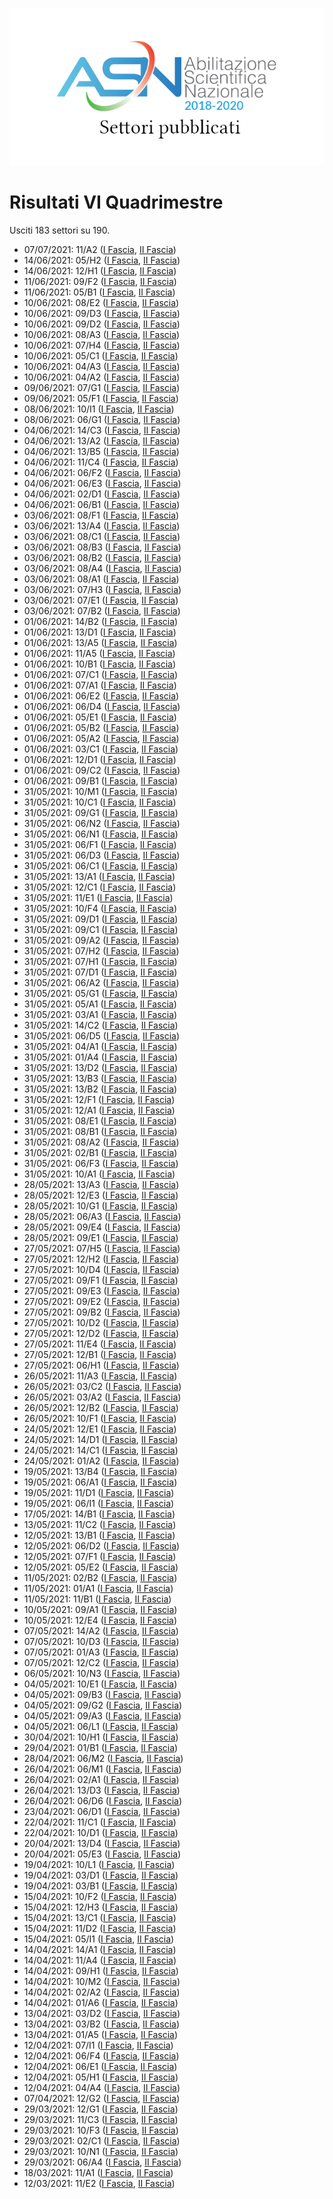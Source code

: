 ![logo](img/logo.png)

# Risultati VI Quadrimestre

Usciti 183 settori su 190.

- 07/07/2021: 11/A2 ([I Fascia](https://asn18.cineca.it/pubblico/miur/esito/11%252FA2/1/6), [II Fascia](https://asn18.cineca.it/pubblico/miur/esito/11%252FA2/2/6))
- 14/06/2021: 05/H2 ([I Fascia](https://asn18.cineca.it/pubblico/miur/esito/05%252FH2/1/6), [II Fascia](https://asn18.cineca.it/pubblico/miur/esito/05%252FH2/2/6))
- 14/06/2021: 12/H1 ([I Fascia](https://asn18.cineca.it/pubblico/miur/esito/12%252FH1/1/6), [II Fascia](https://asn18.cineca.it/pubblico/miur/esito/12%252FH1/2/6))
- 11/06/2021: 09/F2 ([I Fascia](https://asn18.cineca.it/pubblico/miur/esito/09%252FF2/1/6), [II Fascia](https://asn18.cineca.it/pubblico/miur/esito/09%252FF2/2/6))
- 11/06/2021: 05/B1 ([I Fascia](https://asn18.cineca.it/pubblico/miur/esito/05%252FB1/1/6), [II Fascia](https://asn18.cineca.it/pubblico/miur/esito/05%252FB1/2/6))
- 10/06/2021: 08/E2 ([I Fascia](https://asn18.cineca.it/pubblico/miur/esito/08%252FE2/1/6), [II Fascia](https://asn18.cineca.it/pubblico/miur/esito/08%252FE2/2/6))
- 10/06/2021: 09/D3 ([I Fascia](https://asn18.cineca.it/pubblico/miur/esito/09%252FD3/1/6), [II Fascia](https://asn18.cineca.it/pubblico/miur/esito/09%252FD3/2/6))
- 10/06/2021: 09/D2 ([I Fascia](https://asn18.cineca.it/pubblico/miur/esito/09%252FD2/1/6), [II Fascia](https://asn18.cineca.it/pubblico/miur/esito/09%252FD2/2/6))
- 10/06/2021: 08/A3 ([I Fascia](https://asn18.cineca.it/pubblico/miur/esito/08%252FA3/1/6), [II Fascia](https://asn18.cineca.it/pubblico/miur/esito/08%252FA3/2/6))
- 10/06/2021: 07/H4 ([I Fascia](https://asn18.cineca.it/pubblico/miur/esito/07%252FH4/1/6), [II Fascia](https://asn18.cineca.it/pubblico/miur/esito/07%252FH4/2/6))
- 10/06/2021: 05/C1 ([I Fascia](https://asn18.cineca.it/pubblico/miur/esito/05%252FC1/1/6), [II Fascia](https://asn18.cineca.it/pubblico/miur/esito/05%252FC1/2/6))
- 10/06/2021: 04/A3 ([I Fascia](https://asn18.cineca.it/pubblico/miur/esito/04%252FA3/1/6), [II Fascia](https://asn18.cineca.it/pubblico/miur/esito/04%252FA3/2/6))
- 10/06/2021: 04/A2 ([I Fascia](https://asn18.cineca.it/pubblico/miur/esito/04%252FA2/1/6), [II Fascia](https://asn18.cineca.it/pubblico/miur/esito/04%252FA2/2/6))
- 09/06/2021: 07/G1 ([I Fascia](https://asn18.cineca.it/pubblico/miur/esito/07%252FG1/1/6), [II Fascia](https://asn18.cineca.it/pubblico/miur/esito/07%252FG1/2/6))
- 09/06/2021: 05/F1 ([I Fascia](https://asn18.cineca.it/pubblico/miur/esito/05%252FF1/1/6), [II Fascia](https://asn18.cineca.it/pubblico/miur/esito/05%252FF1/2/6))
- 08/06/2021: 10/I1 ([I Fascia](https://asn18.cineca.it/pubblico/miur/esito/10%252FI1/1/6), [II Fascia](https://asn18.cineca.it/pubblico/miur/esito/10%252FI1/2/6))
- 08/06/2021: 06/G1 ([I Fascia](https://asn18.cineca.it/pubblico/miur/esito/06%252FG1/1/6), [II Fascia](https://asn18.cineca.it/pubblico/miur/esito/06%252FG1/2/6))
- 04/06/2021: 14/C3 ([I Fascia](https://asn18.cineca.it/pubblico/miur/esito/14%252FC3/1/6), [II Fascia](https://asn18.cineca.it/pubblico/miur/esito/14%252FC3/2/6))
- 04/06/2021: 13/A2 ([I Fascia](https://asn18.cineca.it/pubblico/miur/esito/13%252FA2/1/6), [II Fascia](https://asn18.cineca.it/pubblico/miur/esito/13%252FA2/2/6))
- 04/06/2021: 13/B5 ([I Fascia](https://asn18.cineca.it/pubblico/miur/esito/13%252FB5/1/6), [II Fascia](https://asn18.cineca.it/pubblico/miur/esito/13%252FB5/2/6))
- 04/06/2021: 11/C4 ([I Fascia](https://asn18.cineca.it/pubblico/miur/esito/11%252FC4/1/6), [II Fascia](https://asn18.cineca.it/pubblico/miur/esito/11%252FC4/2/6))
- 04/06/2021: 06/F2 ([I Fascia](https://asn18.cineca.it/pubblico/miur/esito/06%252FF2/1/6), [II Fascia](https://asn18.cineca.it/pubblico/miur/esito/06%252FF2/2/6))
- 04/06/2021: 06/E3 ([I Fascia](https://asn18.cineca.it/pubblico/miur/esito/06%252FE3/1/6), [II Fascia](https://asn18.cineca.it/pubblico/miur/esito/06%252FE3/2/6))
- 04/06/2021: 02/D1 ([I Fascia](https://asn18.cineca.it/pubblico/miur/esito/02%252FD1/1/6), [II Fascia](https://asn18.cineca.it/pubblico/miur/esito/02%252FD1/2/6))
- 04/06/2021: 06/B1 ([I Fascia](https://asn18.cineca.it/pubblico/miur/esito/06%252FB1/1/6), [II Fascia](https://asn18.cineca.it/pubblico/miur/esito/06%252FB1/2/6))
- 03/06/2021: 08/F1 ([I Fascia](https://asn18.cineca.it/pubblico/miur/esito/08%252FF1/1/6), [II Fascia](https://asn18.cineca.it/pubblico/miur/esito/08%252FF1/2/6))
- 03/06/2021: 13/A4 ([I Fascia](https://asn18.cineca.it/pubblico/miur/esito/13%252FA4/1/6), [II Fascia](https://asn18.cineca.it/pubblico/miur/esito/13%252FA4/2/6))
- 03/06/2021: 08/C1 ([I Fascia](https://asn18.cineca.it/pubblico/miur/esito/08%252FC1/1/6), [II Fascia](https://asn18.cineca.it/pubblico/miur/esito/08%252FC1/2/6))
- 03/06/2021: 08/B3 ([I Fascia](https://asn18.cineca.it/pubblico/miur/esito/08%252FB3/1/6), [II Fascia](https://asn18.cineca.it/pubblico/miur/esito/08%252FB3/2/6))
- 03/06/2021: 08/B2 ([I Fascia](https://asn18.cineca.it/pubblico/miur/esito/08%252FB2/1/6), [II Fascia](https://asn18.cineca.it/pubblico/miur/esito/08%252FB2/2/6))
- 03/06/2021: 08/A4 ([I Fascia](https://asn18.cineca.it/pubblico/miur/esito/08%252FA4/1/6), [II Fascia](https://asn18.cineca.it/pubblico/miur/esito/08%252FA4/2/6))
- 03/06/2021: 08/A1 ([I Fascia](https://asn18.cineca.it/pubblico/miur/esito/08%252FA1/1/6), [II Fascia](https://asn18.cineca.it/pubblico/miur/esito/08%252FA1/2/6))
- 03/06/2021: 07/H3 ([I Fascia](https://asn18.cineca.it/pubblico/miur/esito/07%252FH3/1/6), [II Fascia](https://asn18.cineca.it/pubblico/miur/esito/07%252FH3/2/6))
- 03/06/2021: 07/E1 ([I Fascia](https://asn18.cineca.it/pubblico/miur/esito/07%252FE1/1/6), [II Fascia](https://asn18.cineca.it/pubblico/miur/esito/07%252FE1/2/6))
- 03/06/2021: 07/B2 ([I Fascia](https://asn18.cineca.it/pubblico/miur/esito/07%252FB2/1/6), [II Fascia](https://asn18.cineca.it/pubblico/miur/esito/07%252FB2/2/6))
- 01/06/2021: 14/B2 ([I Fascia](https://asn18.cineca.it/pubblico/miur/esito/14%252FB2/1/6), [II Fascia](https://asn18.cineca.it/pubblico/miur/esito/14%252FB2/2/6))
- 01/06/2021: 13/D1 ([I Fascia](https://asn18.cineca.it/pubblico/miur/esito/13%252FD1/1/6), [II Fascia](https://asn18.cineca.it/pubblico/miur/esito/13%252FD1/2/6))
- 01/06/2021: 13/A5 ([I Fascia](https://asn18.cineca.it/pubblico/miur/esito/13%252FA5/1/6), [II Fascia](https://asn18.cineca.it/pubblico/miur/esito/13%252FA5/2/6))
- 01/06/2021: 11/A5 ([I Fascia](https://asn18.cineca.it/pubblico/miur/esito/11%252FA5/1/6), [II Fascia](https://asn18.cineca.it/pubblico/miur/esito/11%252FA5/2/6))
- 01/06/2021: 10/B1 ([I Fascia](https://asn18.cineca.it/pubblico/miur/esito/10%252FB1/1/6), [II Fascia](https://asn18.cineca.it/pubblico/miur/esito/10%252FB1/2/6))
- 01/06/2021: 07/C1 ([I Fascia](https://asn18.cineca.it/pubblico/miur/esito/07%252FC1/1/6), [II Fascia](https://asn18.cineca.it/pubblico/miur/esito/07%252FC1/2/6))
- 01/06/2021: 07/A1 ([I Fascia](https://asn18.cineca.it/pubblico/miur/esito/07%252FA1/1/6), [II Fascia](https://asn18.cineca.it/pubblico/miur/esito/07%252FA1/2/6))
- 01/06/2021: 06/E2 ([I Fascia](https://asn18.cineca.it/pubblico/miur/esito/06%252FE2/1/6), [II Fascia](https://asn18.cineca.it/pubblico/miur/esito/06%252FE2/2/6))
- 01/06/2021: 06/D4 ([I Fascia](https://asn18.cineca.it/pubblico/miur/esito/06%252FD4/1/6), [II Fascia](https://asn18.cineca.it/pubblico/miur/esito/06%252FD4/2/6))
- 01/06/2021: 05/E1 ([I Fascia](https://asn18.cineca.it/pubblico/miur/esito/05%252FE1/1/6), [II Fascia](https://asn18.cineca.it/pubblico/miur/esito/05%252FE1/2/6))
- 01/06/2021: 05/B2 ([I Fascia](https://asn18.cineca.it/pubblico/miur/esito/05%252FB2/1/6), [II Fascia](https://asn18.cineca.it/pubblico/miur/esito/05%252FB2/2/6))
- 01/06/2021: 05/A2 ([I Fascia](https://asn18.cineca.it/pubblico/miur/esito/05%252FA2/1/6), [II Fascia](https://asn18.cineca.it/pubblico/miur/esito/05%252FA2/2/6))
- 01/06/2021: 03/C1 ([I Fascia](https://asn18.cineca.it/pubblico/miur/esito/03%252FC1/1/6), [II Fascia](https://asn18.cineca.it/pubblico/miur/esito/03%252FC1/2/6))
- 01/06/2021: 12/D1 ([I Fascia](https://asn18.cineca.it/pubblico/miur/esito/12%252FD1/1/6), [II Fascia](https://asn18.cineca.it/pubblico/miur/esito/12%252FD1/2/6))
- 01/06/2021: 09/C2 ([I Fascia](https://asn18.cineca.it/pubblico/miur/esito/09%252FC2/1/6), [II Fascia](https://asn18.cineca.it/pubblico/miur/esito/09%252FC2/2/6))
- 01/06/2021: 09/B1 ([I Fascia](https://asn18.cineca.it/pubblico/miur/esito/09%252FB1/1/6), [II Fascia](https://asn18.cineca.it/pubblico/miur/esito/09%252FB1/2/6))
- 31/05/2021: 10/M1 ([I Fascia](https://asn18.cineca.it/pubblico/miur/esito/10%252FM1/1/6), [II Fascia](https://asn18.cineca.it/pubblico/miur/esito/10%252FM1/2/6))
- 31/05/2021: 10/C1 ([I Fascia](https://asn18.cineca.it/pubblico/miur/esito/10%252FC1/1/6), [II Fascia](https://asn18.cineca.it/pubblico/miur/esito/10%252FC1/2/6))
- 31/05/2021: 09/G1 ([I Fascia](https://asn18.cineca.it/pubblico/miur/esito/09%252FG1/1/6), [II Fascia](https://asn18.cineca.it/pubblico/miur/esito/09%252FG1/2/6))
- 31/05/2021: 06/N2 ([I Fascia](https://asn18.cineca.it/pubblico/miur/esito/06%252FN2/1/6), [II Fascia](https://asn18.cineca.it/pubblico/miur/esito/06%252FN2/2/6))
- 31/05/2021: 06/N1 ([I Fascia](https://asn18.cineca.it/pubblico/miur/esito/06%252FN1/1/6), [II Fascia](https://asn18.cineca.it/pubblico/miur/esito/06%252FN1/2/6))
- 31/05/2021: 06/F1 ([I Fascia](https://asn18.cineca.it/pubblico/miur/esito/06%252FF1/1/6), [II Fascia](https://asn18.cineca.it/pubblico/miur/esito/06%252FF1/2/6))
- 31/05/2021: 06/D3 ([I Fascia](https://asn18.cineca.it/pubblico/miur/esito/06%252FD3/1/6), [II Fascia](https://asn18.cineca.it/pubblico/miur/esito/06%252FD3/2/6))
- 31/05/2021: 06/C1 ([I Fascia](https://asn18.cineca.it/pubblico/miur/esito/06%252FC1/1/6), [II Fascia](https://asn18.cineca.it/pubblico/miur/esito/06%252FC1/2/6))
- 31/05/2021: 13/A1 ([I Fascia](https://asn18.cineca.it/pubblico/miur/esito/13%252FA1/1/6), [II Fascia](https://asn18.cineca.it/pubblico/miur/esito/13%252FA1/2/6))
- 31/05/2021: 12/C1 ([I Fascia](https://asn18.cineca.it/pubblico/miur/esito/12%252FC1/1/6), [II Fascia](https://asn18.cineca.it/pubblico/miur/esito/12%252FC1/2/6))
- 31/05/2021: 11/E1 ([I Fascia](https://asn18.cineca.it/pubblico/miur/esito/11%252FE1/1/6), [II Fascia](https://asn18.cineca.it/pubblico/miur/esito/11%252FE1/2/6))
- 31/05/2021: 10/F4 ([I Fascia](https://asn18.cineca.it/pubblico/miur/esito/10%252FF4/1/6), [II Fascia](https://asn18.cineca.it/pubblico/miur/esito/10%252FF4/2/6))
- 31/05/2021: 09/D1 ([I Fascia](https://asn18.cineca.it/pubblico/miur/esito/09%252FD1/1/6), [II Fascia](https://asn18.cineca.it/pubblico/miur/esito/09%252FD1/2/6))
- 31/05/2021: 09/C1 ([I Fascia](https://asn18.cineca.it/pubblico/miur/esito/09%252FC1/1/6), [II Fascia](https://asn18.cineca.it/pubblico/miur/esito/09%252FC1/2/6))
- 31/05/2021: 09/A2 ([I Fascia](https://asn18.cineca.it/pubblico/miur/esito/09%252FA2/1/6), [II Fascia](https://asn18.cineca.it/pubblico/miur/esito/09%252FA2/2/6))
- 31/05/2021: 07/H2 ([I Fascia](https://asn18.cineca.it/pubblico/miur/esito/07%252FH2/1/6), [II Fascia](https://asn18.cineca.it/pubblico/miur/esito/07%252FH2/2/6))
- 31/05/2021: 07/H1 ([I Fascia](https://asn18.cineca.it/pubblico/miur/esito/07%252FH1/1/6), [II Fascia](https://asn18.cineca.it/pubblico/miur/esito/07%252FH1/2/6))
- 31/05/2021: 07/D1 ([I Fascia](https://asn18.cineca.it/pubblico/miur/esito/07%252FD1/1/6), [II Fascia](https://asn18.cineca.it/pubblico/miur/esito/07%252FD1/2/6))
- 31/05/2021: 06/A2 ([I Fascia](https://asn18.cineca.it/pubblico/miur/esito/06%252FA2/1/6), [II Fascia](https://asn18.cineca.it/pubblico/miur/esito/06%252FA2/2/6))
- 31/05/2021: 05/G1 ([I Fascia](https://asn18.cineca.it/pubblico/miur/esito/05%252FG1/1/6), [II Fascia](https://asn18.cineca.it/pubblico/miur/esito/05%252FG1/2/6))
- 31/05/2021: 05/A1 ([I Fascia](https://asn18.cineca.it/pubblico/miur/esito/05%252FA1/1/6), [II Fascia](https://asn18.cineca.it/pubblico/miur/esito/05%252FA1/2/6))
- 31/05/2021: 03/A1 ([I Fascia](https://asn18.cineca.it/pubblico/miur/esito/03%252FA1/1/6), [II Fascia](https://asn18.cineca.it/pubblico/miur/esito/03%252FA1/2/6))
- 31/05/2021: 14/C2 ([I Fascia](https://asn18.cineca.it/pubblico/miur/esito/14%252FC2/1/6), [II Fascia](https://asn18.cineca.it/pubblico/miur/esito/14%252FC2/2/6))
- 31/05/2021: 06/D5 ([I Fascia](https://asn18.cineca.it/pubblico/miur/esito/06%252FD5/1/6), [II Fascia](https://asn18.cineca.it/pubblico/miur/esito/06%252FD5/2/6))
- 31/05/2021: 04/A1 ([I Fascia](https://asn18.cineca.it/pubblico/miur/esito/04%252FA1/1/6), [II Fascia](https://asn18.cineca.it/pubblico/miur/esito/04%252FA1/2/6))
- 31/05/2021: 01/A4 ([I Fascia](https://asn18.cineca.it/pubblico/miur/esito/01%252FA4/1/6), [II Fascia](https://asn18.cineca.it/pubblico/miur/esito/01%252FA4/2/6))
- 31/05/2021: 13/D2 ([I Fascia](https://asn18.cineca.it/pubblico/miur/esito/13%252FD2/1/6), [II Fascia](https://asn18.cineca.it/pubblico/miur/esito/13%252FD2/2/6))
- 31/05/2021: 13/B3 ([I Fascia](https://asn18.cineca.it/pubblico/miur/esito/13%252FB3/1/6), [II Fascia](https://asn18.cineca.it/pubblico/miur/esito/13%252FB3/2/6))
- 31/05/2021: 13/B2 ([I Fascia](https://asn18.cineca.it/pubblico/miur/esito/13%252FB2/1/6), [II Fascia](https://asn18.cineca.it/pubblico/miur/esito/13%252FB2/2/6))
- 31/05/2021: 12/F1 ([I Fascia](https://asn18.cineca.it/pubblico/miur/esito/12%252FF1/1/6), [II Fascia](https://asn18.cineca.it/pubblico/miur/esito/12%252FF1/2/6))
- 31/05/2021: 12/A1 ([I Fascia](https://asn18.cineca.it/pubblico/miur/esito/12%252FA1/1/6), [II Fascia](https://asn18.cineca.it/pubblico/miur/esito/12%252FA1/2/6))
- 31/05/2021: 08/E1 ([I Fascia](https://asn18.cineca.it/pubblico/miur/esito/08%252FE1/1/6), [II Fascia](https://asn18.cineca.it/pubblico/miur/esito/08%252FE1/2/6))
- 31/05/2021: 08/B1 ([I Fascia](https://asn18.cineca.it/pubblico/miur/esito/08%252FB1/1/6), [II Fascia](https://asn18.cineca.it/pubblico/miur/esito/08%252FB1/2/6))
- 31/05/2021: 08/A2 ([I Fascia](https://asn18.cineca.it/pubblico/miur/esito/08%252FA2/1/6), [II Fascia](https://asn18.cineca.it/pubblico/miur/esito/08%252FA2/2/6))
- 31/05/2021: 02/B1 ([I Fascia](https://asn18.cineca.it/pubblico/miur/esito/02%252FB1/1/6), [II Fascia](https://asn18.cineca.it/pubblico/miur/esito/02%252FB1/2/6))
- 31/05/2021: 06/F3 ([I Fascia](https://asn18.cineca.it/pubblico/miur/esito/06%252FF3/1/6), [II Fascia](https://asn18.cineca.it/pubblico/miur/esito/06%252FF3/2/6))
- 31/05/2021: 10/A1 ([I Fascia](https://asn18.cineca.it/pubblico/miur/esito/10%252FA1/1/6), [II Fascia](https://asn18.cineca.it/pubblico/miur/esito/10%252FA1/2/6))
- 28/05/2021: 13/A3 ([I Fascia](https://asn18.cineca.it/pubblico/miur/esito/13%252FA3/1/6), [II Fascia](https://asn18.cineca.it/pubblico/miur/esito/13%252FA3/2/6))
- 28/05/2021: 12/E3 ([I Fascia](https://asn18.cineca.it/pubblico/miur/esito/12%252FE3/1/6), [II Fascia](https://asn18.cineca.it/pubblico/miur/esito/12%252FE3/2/6))
- 28/05/2021: 10/G1 ([I Fascia](https://asn18.cineca.it/pubblico/miur/esito/10%252FG1/1/6), [II Fascia](https://asn18.cineca.it/pubblico/miur/esito/10%252FG1/2/6))
- 28/05/2021: 06/A3 ([I Fascia](https://asn18.cineca.it/pubblico/miur/esito/06%252FA3/1/6), [II Fascia](https://asn18.cineca.it/pubblico/miur/esito/06%252FA3/2/6))
- 28/05/2021: 09/E4 ([I Fascia](https://asn18.cineca.it/pubblico/miur/esito/09%252FE4/1/6), [II Fascia](https://asn18.cineca.it/pubblico/miur/esito/09%252FE4/2/6))
- 28/05/2021: 09/E1 ([I Fascia](https://asn18.cineca.it/pubblico/miur/esito/09%252FE1/1/6), [II Fascia](https://asn18.cineca.it/pubblico/miur/esito/09%252FE1/2/6))
- 27/05/2021: 07/H5 ([I Fascia](https://asn18.cineca.it/pubblico/miur/esito/07%252FH5/1/6), [II Fascia](https://asn18.cineca.it/pubblico/miur/esito/07%252FH5/2/6))
- 27/05/2021: 12/H2 ([I Fascia](https://asn18.cineca.it/pubblico/miur/esito/12%252FH2/1/6), [II Fascia](https://asn18.cineca.it/pubblico/miur/esito/12%252FH2/2/6))
- 27/05/2021: 10/D4 ([I Fascia](https://asn18.cineca.it/pubblico/miur/esito/10%252FD4/1/6), [II Fascia](https://asn18.cineca.it/pubblico/miur/esito/10%252FD4/2/6))
- 27/05/2021: 09/F1 ([I Fascia](https://asn18.cineca.it/pubblico/miur/esito/09%252FF1/1/6), [II Fascia](https://asn18.cineca.it/pubblico/miur/esito/09%252FF1/2/6))
- 27/05/2021: 09/E3 ([I Fascia](https://asn18.cineca.it/pubblico/miur/esito/09%252FE3/1/6), [II Fascia](https://asn18.cineca.it/pubblico/miur/esito/09%252FE3/2/6))
- 27/05/2021: 09/E2 ([I Fascia](https://asn18.cineca.it/pubblico/miur/esito/09%252FE2/1/6), [II Fascia](https://asn18.cineca.it/pubblico/miur/esito/09%252FE2/2/6))
- 27/05/2021: 09/B2 ([I Fascia](https://asn18.cineca.it/pubblico/miur/esito/09%252FB2/1/6), [II Fascia](https://asn18.cineca.it/pubblico/miur/esito/09%252FB2/2/6))
- 27/05/2021: 10/D2 ([I Fascia](https://asn18.cineca.it/pubblico/miur/esito/10%252FD2/1/6), [II Fascia](https://asn18.cineca.it/pubblico/miur/esito/10%252FD2/2/6))
- 27/05/2021: 12/D2 ([I Fascia](https://asn18.cineca.it/pubblico/miur/esito/12%252FD2/1/6), [II Fascia](https://asn18.cineca.it/pubblico/miur/esito/12%252FD2/2/6))
- 27/05/2021: 11/E4 ([I Fascia](https://asn18.cineca.it/pubblico/miur/esito/11%252FE4/1/6), [II Fascia](https://asn18.cineca.it/pubblico/miur/esito/11%252FE4/2/6))
- 27/05/2021: 12/B1 ([I Fascia](https://asn18.cineca.it/pubblico/miur/esito/12%252FB1/1/6), [II Fascia](https://asn18.cineca.it/pubblico/miur/esito/12%252FB1/2/6))
- 27/05/2021: 06/H1 ([I Fascia](https://asn18.cineca.it/pubblico/miur/esito/06%252FH1/1/6), [II Fascia](https://asn18.cineca.it/pubblico/miur/esito/06%252FH1/2/6))
- 26/05/2021: 11/A3 ([I Fascia](https://asn18.cineca.it/pubblico/miur/esito/11%252FA3/1/6), [II Fascia](https://asn18.cineca.it/pubblico/miur/esito/11%252FA3/2/6))
- 26/05/2021: 03/C2 ([I Fascia](https://asn18.cineca.it/pubblico/miur/esito/03%252FC2/1/6), [II Fascia](https://asn18.cineca.it/pubblico/miur/esito/03%252FC2/2/6))
- 26/05/2021: 03/A2 ([I Fascia](https://asn18.cineca.it/pubblico/miur/esito/03%252FA2/1/6), [II Fascia](https://asn18.cineca.it/pubblico/miur/esito/03%252FA2/2/6))
- 26/05/2021: 12/B2 ([I Fascia](https://asn18.cineca.it/pubblico/miur/esito/12%252FB2/1/6), [II Fascia](https://asn18.cineca.it/pubblico/miur/esito/12%252FB2/2/6))
- 26/05/2021: 10/F1 ([I Fascia](https://asn18.cineca.it/pubblico/miur/esito/10%252FF1/1/6), [II Fascia](https://asn18.cineca.it/pubblico/miur/esito/10%252FF1/2/6))
- 24/05/2021: 12/E1 ([I Fascia](https://asn18.cineca.it/pubblico/miur/esito/12%252FE1/1/6), [II Fascia](https://asn18.cineca.it/pubblico/miur/esito/12%252FE1/2/6))
- 24/05/2021: 14/D1 ([I Fascia](https://asn18.cineca.it/pubblico/miur/esito/14%252FD1/1/6), [II Fascia](https://asn18.cineca.it/pubblico/miur/esito/14%252FD1/2/6))
- 24/05/2021: 14/C1 ([I Fascia](https://asn18.cineca.it/pubblico/miur/esito/14%252FC1/1/6), [II Fascia](https://asn18.cineca.it/pubblico/miur/esito/14%252FC1/2/6))
- 24/05/2021: 01/A2 ([I Fascia](https://asn18.cineca.it/pubblico/miur/esito/01%252FA2/1/6), [II Fascia](https://asn18.cineca.it/pubblico/miur/esito/01%252FA2/2/6))
- 19/05/2021: 13/B4 ([I Fascia](https://asn18.cineca.it/pubblico/miur/esito/13%252FB4/1/6), [II Fascia](https://asn18.cineca.it/pubblico/miur/esito/13%252FB4/2/6))
- 19/05/2021: 06/A1 ([I Fascia](https://asn18.cineca.it/pubblico/miur/esito/06%252FA1/1/6), [II Fascia](https://asn18.cineca.it/pubblico/miur/esito/06%252FA1/2/6))
- 19/05/2021: 11/D1 ([I Fascia](https://asn18.cineca.it/pubblico/miur/esito/11%252FD1/1/6), [II Fascia](https://asn18.cineca.it/pubblico/miur/esito/11%252FD1/2/6))
- 19/05/2021: 06/I1 ([I Fascia](https://asn18.cineca.it/pubblico/miur/esito/06%252FI1/1/6), [II Fascia](https://asn18.cineca.it/pubblico/miur/esito/06%252FI1/2/6))
- 17/05/2021: 14/B1 ([I Fascia](https://asn18.cineca.it/pubblico/miur/esito/14%252FB1/1/6), [II Fascia](https://asn18.cineca.it/pubblico/miur/esito/14%252FB1/2/6))
- 13/05/2021: 11/C2 ([I Fascia](https://asn18.cineca.it/pubblico/miur/esito/11%252FC2/1/6), [II Fascia](https://asn18.cineca.it/pubblico/miur/esito/11%252FC2/2/6))
- 12/05/2021: 13/B1 ([I Fascia](https://asn18.cineca.it/pubblico/miur/esito/13%252FB1/1/6), [II Fascia](https://asn18.cineca.it/pubblico/miur/esito/13%252FB1/2/6))
- 12/05/2021: 06/D2 ([I Fascia](https://asn18.cineca.it/pubblico/miur/esito/06%252FD2/1/6), [II Fascia](https://asn18.cineca.it/pubblico/miur/esito/06%252FD2/2/6))
- 12/05/2021: 07/F1 ([I Fascia](https://asn18.cineca.it/pubblico/miur/esito/07%252FF1/1/6), [II Fascia](https://asn18.cineca.it/pubblico/miur/esito/07%252FF1/2/6))
- 12/05/2021: 05/E2 ([I Fascia](https://asn18.cineca.it/pubblico/miur/esito/05%252FE2/1/6), [II Fascia](https://asn18.cineca.it/pubblico/miur/esito/05%252FE2/2/6))
- 11/05/2021: 02/B2 ([I Fascia](https://asn18.cineca.it/pubblico/miur/esito/02%252FB2/1/6), [II Fascia](https://asn18.cineca.it/pubblico/miur/esito/02%252FB2/2/6))
- 11/05/2021: 01/A1 ([I Fascia](https://asn18.cineca.it/pubblico/miur/esito/01%252FA1/1/6), [II Fascia](https://asn18.cineca.it/pubblico/miur/esito/01%252FA1/2/6))
- 11/05/2021: 11/B1 ([I Fascia](https://asn18.cineca.it/pubblico/miur/esito/11%252FB1/1/6), [II Fascia](https://asn18.cineca.it/pubblico/miur/esito/11%252FB1/2/6))
- 10/05/2021: 09/A1 ([I Fascia](https://asn18.cineca.it/pubblico/miur/esito/09%252FA1/1/6), [II Fascia](https://asn18.cineca.it/pubblico/miur/esito/09%252FA1/2/6))
- 10/05/2021: 12/E4 ([I Fascia](https://asn18.cineca.it/pubblico/miur/esito/12%252FE4/1/6), [II Fascia](https://asn18.cineca.it/pubblico/miur/esito/12%252FE4/2/6))
- 07/05/2021: 14/A2 ([I Fascia](https://asn18.cineca.it/pubblico/miur/esito/14%252FA2/1/6), [II Fascia](https://asn18.cineca.it/pubblico/miur/esito/14%252FA2/2/6))
- 07/05/2021: 10/D3 ([I Fascia](https://asn18.cineca.it/pubblico/miur/esito/10%252FD3/1/6), [II Fascia](https://asn18.cineca.it/pubblico/miur/esito/10%252FD3/2/6))
- 07/05/2021: 01/A3 ([I Fascia](https://asn18.cineca.it/pubblico/miur/esito/01%252FA3/1/6), [II Fascia](https://asn18.cineca.it/pubblico/miur/esito/01%252FA3/2/6))
- 07/05/2021: 12/C2 ([I Fascia](https://asn18.cineca.it/pubblico/miur/esito/12%252FC2/1/6), [II Fascia](https://asn18.cineca.it/pubblico/miur/esito/12%252FC2/2/6))
- 06/05/2021: 10/N3 ([I Fascia](https://asn18.cineca.it/pubblico/miur/esito/10%252FN3/1/6), [II Fascia](https://asn18.cineca.it/pubblico/miur/esito/10%252FN3/2/6))
- 04/05/2021: 10/E1 ([I Fascia](https://asn18.cineca.it/pubblico/miur/esito/10%252FE1/1/6), [II Fascia](https://asn18.cineca.it/pubblico/miur/esito/10%252FE1/2/6))
- 04/05/2021: 09/B3 ([I Fascia](https://asn18.cineca.it/pubblico/miur/esito/09%252FB3/1/6), [II Fascia](https://asn18.cineca.it/pubblico/miur/esito/09%252FB3/2/6))
- 04/05/2021: 09/G2 ([I Fascia](https://asn18.cineca.it/pubblico/miur/esito/09%252FG2/1/6), [II Fascia](https://asn18.cineca.it/pubblico/miur/esito/09%252FG2/2/6))
- 04/05/2021: 09/A3 ([I Fascia](https://asn18.cineca.it/pubblico/miur/esito/09%252FA3/1/6), [II Fascia](https://asn18.cineca.it/pubblico/miur/esito/09%252FA3/2/6))
- 04/05/2021: 06/L1 ([I Fascia](https://asn18.cineca.it/pubblico/miur/esito/06%252FL1/1/6), [II Fascia](https://asn18.cineca.it/pubblico/miur/esito/06%252FL1/2/6))
- 30/04/2021: 10/H1 ([I Fascia](https://asn18.cineca.it/pubblico/miur/esito/10%252FH1/1/6), [II Fascia](https://asn18.cineca.it/pubblico/miur/esito/10%252FH1/2/6))
- 29/04/2021: 01/B1 ([I Fascia](https://asn18.cineca.it/pubblico/miur/esito/01%252FB1/1/6), [II Fascia](https://asn18.cineca.it/pubblico/miur/esito/01%252FB1/2/6))
- 28/04/2021: 06/M2 ([I Fascia](https://asn18.cineca.it/pubblico/miur/esito/06%252FM2/1/6), [II Fascia](https://asn18.cineca.it/pubblico/miur/esito/06%252FM2/2/6))
- 26/04/2021: 06/M1 ([I Fascia](https://asn18.cineca.it/pubblico/miur/esito/06%252FM1/1/6), [II Fascia](https://asn18.cineca.it/pubblico/miur/esito/06%252FM1/2/6))
- 26/04/2021: 02/A1 ([I Fascia](https://asn18.cineca.it/pubblico/miur/esito/02%252FA1/1/6), [II Fascia](https://asn18.cineca.it/pubblico/miur/esito/02%252FA1/2/6))
- 26/04/2021: 13/D3 ([I Fascia](https://asn18.cineca.it/pubblico/miur/esito/13%252FD3/1/6), [II Fascia](https://asn18.cineca.it/pubblico/miur/esito/13%252FD3/2/6))
- 26/04/2021: 06/D6 ([I Fascia](https://asn18.cineca.it/pubblico/miur/esito/06%252FD6/1/6), [II Fascia](https://asn18.cineca.it/pubblico/miur/esito/06%252FD6/2/6))
- 23/04/2021: 06/D1 ([I Fascia](https://asn18.cineca.it/pubblico/miur/esito/06%252FD1/1/6), [II Fascia](https://asn18.cineca.it/pubblico/miur/esito/06%252FD1/2/6))
- 22/04/2021: 11/C1 ([I Fascia](https://asn18.cineca.it/pubblico/miur/esito/11%252FC1/1/6), [II Fascia](https://asn18.cineca.it/pubblico/miur/esito/11%252FC1/2/6))
- 22/04/2021: 10/D1 ([I Fascia](https://asn18.cineca.it/pubblico/miur/esito/10%252FD1/1/6), [II Fascia](https://asn18.cineca.it/pubblico/miur/esito/10%252FD1/2/6))
- 20/04/2021: 13/D4 ([I Fascia](https://asn18.cineca.it/pubblico/miur/esito/13%252FD4/1/6), [II Fascia](https://asn18.cineca.it/pubblico/miur/esito/13%252FD4/2/6))
- 20/04/2021: 05/E3 ([I Fascia](https://asn18.cineca.it/pubblico/miur/esito/05%252FE3/1/6), [II Fascia](https://asn18.cineca.it/pubblico/miur/esito/05%252FE3/2/6))
- 19/04/2021: 10/L1 ([I Fascia](https://asn18.cineca.it/pubblico/miur/esito/10%252FL1/1/6), [II Fascia](https://asn18.cineca.it/pubblico/miur/esito/10%252FL1/2/6))
- 19/04/2021: 03/D1 ([I Fascia](https://asn18.cineca.it/pubblico/miur/esito/03%252FD1/1/6), [II Fascia](https://asn18.cineca.it/pubblico/miur/esito/03%252FD1/2/6))
- 19/04/2021: 03/B1 ([I Fascia](https://asn18.cineca.it/pubblico/miur/esito/03%252FB1/1/6), [II Fascia](https://asn18.cineca.it/pubblico/miur/esito/03%252FB1/2/6))
- 15/04/2021: 10/F2 ([I Fascia](https://asn18.cineca.it/pubblico/miur/esito/10%252FF2/1/6), [II Fascia](https://asn18.cineca.it/pubblico/miur/esito/10%252FF2/2/6))
- 15/04/2021: 12/H3 ([I Fascia](https://asn18.cineca.it/pubblico/miur/esito/12%252FH3/1/6), [II Fascia](https://asn18.cineca.it/pubblico/miur/esito/12%252FH3/2/6))
- 15/04/2021: 13/C1 ([I Fascia](https://asn18.cineca.it/pubblico/miur/esito/13%252FC1/1/6), [II Fascia](https://asn18.cineca.it/pubblico/miur/esito/13%252FC1/2/6))
- 15/04/2021: 11/D2 ([I Fascia](https://asn18.cineca.it/pubblico/miur/esito/11%252FD2/1/6), [II Fascia](https://asn18.cineca.it/pubblico/miur/esito/11%252FD2/2/6))
- 15/04/2021: 05/I1 ([I Fascia](https://asn18.cineca.it/pubblico/miur/esito/05%252FI1/1/6), [II Fascia](https://asn18.cineca.it/pubblico/miur/esito/05%252FI1/2/6))
- 14/04/2021: 14/A1 ([I Fascia](https://asn18.cineca.it/pubblico/miur/esito/14%252FA1/1/6), [II Fascia](https://asn18.cineca.it/pubblico/miur/esito/14%252FA1/2/6))
- 14/04/2021: 11/A4 ([I Fascia](https://asn18.cineca.it/pubblico/miur/esito/11%252FA4/1/6), [II Fascia](https://asn18.cineca.it/pubblico/miur/esito/11%252FA4/2/6))
- 14/04/2021: 09/H1 ([I Fascia](https://asn18.cineca.it/pubblico/miur/esito/09%252FH1/1/6), [II Fascia](https://asn18.cineca.it/pubblico/miur/esito/09%252FH1/2/6))
- 14/04/2021: 10/M2 ([I Fascia](https://asn18.cineca.it/pubblico/miur/esito/10%252FM2/1/6), [II Fascia](https://asn18.cineca.it/pubblico/miur/esito/10%252FM2/2/6))
- 14/04/2021: 02/A2 ([I Fascia](https://asn18.cineca.it/pubblico/miur/esito/02%252FA2/1/6), [II Fascia](https://asn18.cineca.it/pubblico/miur/esito/02%252FA2/2/6))
- 14/04/2021: 01/A6 ([I Fascia](https://asn18.cineca.it/pubblico/miur/esito/01%252FA6/1/6), [II Fascia](https://asn18.cineca.it/pubblico/miur/esito/01%252FA6/2/6))
- 13/04/2021: 03/D2 ([I Fascia](https://asn18.cineca.it/pubblico/miur/esito/03%252FD2/1/6), [II Fascia](https://asn18.cineca.it/pubblico/miur/esito/03%252FD2/2/6))
- 13/04/2021: 03/B2 ([I Fascia](https://asn18.cineca.it/pubblico/miur/esito/03%252FB2/1/6), [II Fascia](https://asn18.cineca.it/pubblico/miur/esito/03%252FB2/2/6))
- 13/04/2021: 01/A5 ([I Fascia](https://asn18.cineca.it/pubblico/miur/esito/01%252FA5/1/6), [II Fascia](https://asn18.cineca.it/pubblico/miur/esito/01%252FA5/2/6))
- 12/04/2021: 07/I1 ([I Fascia](https://asn18.cineca.it/pubblico/miur/esito/07%252FI1/1/6), [II Fascia](https://asn18.cineca.it/pubblico/miur/esito/07%252FI1/2/6))
- 12/04/2021: 06/F4 ([I Fascia](https://asn18.cineca.it/pubblico/miur/esito/06%252FF4/1/6), [II Fascia](https://asn18.cineca.it/pubblico/miur/esito/06%252FF4/2/6))
- 12/04/2021: 06/E1 ([I Fascia](https://asn18.cineca.it/pubblico/miur/esito/06%252FE1/1/6), [II Fascia](https://asn18.cineca.it/pubblico/miur/esito/06%252FE1/2/6))
- 12/04/2021: 05/H1 ([I Fascia](https://asn18.cineca.it/pubblico/miur/esito/05%252FH1/1/6), [II Fascia](https://asn18.cineca.it/pubblico/miur/esito/05%252FH1/2/6))
- 12/04/2021: 04/A4 ([I Fascia](https://asn18.cineca.it/pubblico/miur/esito/04%252FA4/1/6), [II Fascia](https://asn18.cineca.it/pubblico/miur/esito/04%252FA4/2/6))
- 07/04/2021: 12/G2 ([I Fascia](https://asn18.cineca.it/pubblico/miur/esito/12%252FG2/1/6), [II Fascia](https://asn18.cineca.it/pubblico/miur/esito/12%252FG2/2/6))
- 29/03/2021: 12/G1 ([I Fascia](https://asn18.cineca.it/pubblico/miur/esito/12%252FG1/1/6), [II Fascia](https://asn18.cineca.it/pubblico/miur/esito/12%252FG1/2/6))
- 29/03/2021: 11/C3 ([I Fascia](https://asn18.cineca.it/pubblico/miur/esito/11%252FC3/1/6), [II Fascia](https://asn18.cineca.it/pubblico/miur/esito/11%252FC3/2/6))
- 29/03/2021: 10/F3 ([I Fascia](https://asn18.cineca.it/pubblico/miur/esito/10%252FF3/1/6), [II Fascia](https://asn18.cineca.it/pubblico/miur/esito/10%252FF3/2/6))
- 29/03/2021: 02/C1 ([I Fascia](https://asn18.cineca.it/pubblico/miur/esito/02%252FC1/1/6), [II Fascia](https://asn18.cineca.it/pubblico/miur/esito/02%252FC1/2/6))
- 29/03/2021: 10/N1 ([I Fascia](https://asn18.cineca.it/pubblico/miur/esito/10%252FN1/1/6), [II Fascia](https://asn18.cineca.it/pubblico/miur/esito/10%252FN1/2/6))
- 29/03/2021: 06/A4 ([I Fascia](https://asn18.cineca.it/pubblico/miur/esito/06%252FA4/1/6), [II Fascia](https://asn18.cineca.it/pubblico/miur/esito/06%252FA4/2/6))
- 18/03/2021: 11/A1 ([I Fascia](https://asn18.cineca.it/pubblico/miur/esito/11%252FA1/1/6), [II Fascia](https://asn18.cineca.it/pubblico/miur/esito/11%252FA1/2/6))
- 12/03/2021: 11/E2 ([I Fascia](https://asn18.cineca.it/pubblico/miur/esito/11%252FE2/1/6), [II Fascia](https://asn18.cineca.it/pubblico/miur/esito/11%252FE2/2/6))

